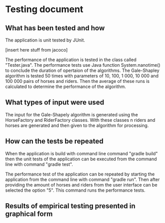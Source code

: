 
# Testing document
    
## What has been tested and how

The application is unit tested by JUnit.

[insert here stuff from jacoco]

The performance of the application is tested in the class called "Tester.java". The performance tests use Java function System.nanotime() to conclude the duration of opertaion of the algorithms. The Gale-Shapley algorithm is tested 50 times with parameters of 10, 100, 1 000, 10 000 and 100 000 pairs of horses and riders. Then the average of these runs is calculated to determine the performance of the algorithm.

## What types of input were used

The input for the Gale-Shapely algorithm is generated using the HorseFactory and RiderFactory classes. With these classes n riders and horses are generated and then given to the algorithm for processing.

## How can the tests be repeated

When the application is build with command line command "gradle build" then the unit tests of the application can be executed from the command line with command "gradle test".

The performance test of the application can be repeated by starting the application from the command line with command "gradle run". Then after providing the amount of horses and riders from the user interface can be selected the option "5". This command runs the performance tests. 

## Results of empirical testing presented in graphical form
    
